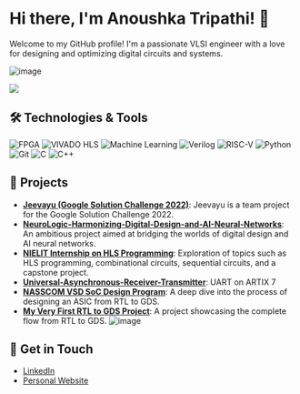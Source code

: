 # Hi there, I'm Anoushka Tripathi! 👋

Welcome to my GitHub profile! I'm a passionate VLSI engineer with a love for designing and optimizing digital circuits and systems.

![image](https://github.com/user-attachments/assets/d92f4742-9eef-4944-9e78-ae1416e52454)

![](https://komarev.com/ghpvc/?username=AnoushkaTripathi&color=green)


## 🛠️ Technologies & Tools

![FPGA](https://img.shields.io/badge/-FPGA-333?style=flat&logo=fpga)
![VIVADO HLS](https://img.shields.io/badge/-VIVADO_HLS-333?style=flat&logo=xilinx)
![Machine Learning](https://img.shields.io/badge/-Machine_Learning-333?style=flat&logo=machine-learning)
![Verilog](https://img.shields.io/badge/-Verilog-333?style=flat&logo=verilog)
![RISC-V](https://img.shields.io/badge/-OpenLane_RISC_V-333?style=flat&logo=risc-v)
![Python](https://img.shields.io/badge/-Python-333?style=flat&logo=python)
![Git](https://img.shields.io/badge/-Git-333?style=flat&logo=git)
![C](https://img.shields.io/badge/-C-333?style=flat&logo=c)
![C++](https://img.shields.io/badge/-C++-333?style=flat&logo=c%2B%2B)



## 🚀 Projects

- **[Jeevayu (Google Solution Challenge 2022)](https://github.com/adarshnagrikar14/jeevayu-gsc-22)**: Jeevayu is a team project for the Google Solution Challenge 2022.
- **[NeuroLogic-Harmonizing-Digital-Design-and-AI-Neural-Networks](https://github.com/AnoushkaTripathi/NeuroLogic-Harmonizing-Digital-Design-and-AI-Neural-Networks)**: An ambitious project aimed at bridging the worlds of digital design and AI neural networks.
- **[NIELIT Internship on HLS Programming](https://github.com/AnoushkaTripathi/NIELIT-INTERNSHIP-ON-HLS-PROGRAMMING)**: Exploration of topics such as HLS programming, combinational circuits, sequential circuits, and a capstone project.
- **[Universal-Asynchronous-Receiver-Transmitter](https://github.com/AnoushkaTripathi/Universal-Asynchronous-Receiver-Transmitter)**: UART on ARTIX 7
- **[NASSCOM VSD SoC Design Program](https://github.com/AnoushkaTripathi/NASSCOM-VSD-SoC-design-Program)**: A deep dive into the process of designing an ASIC from RTL to GDS.
- **[My Very First RTL to GDS Project](https://github.com/AnoushkaTripathi/My_Very_first_RTLtoGDS-Project)**: A project showcasing the complete flow from RTL to GDS.
![image](https://github.com/user-attachments/assets/6892b92d-2631-4549-b277-f28325d73340)



## 💬 Get in Touch

- [LinkedIn](in/anoushkastripathi)
- [Personal Website](https://yourwebsite.com)

